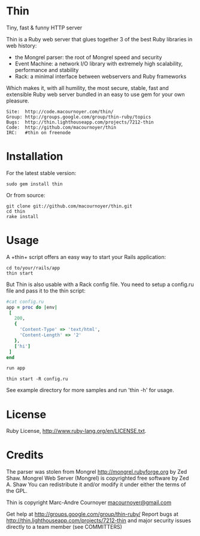 Thin
====

Tiny, fast & funny HTTP server

Thin is a Ruby web server that glues together 3 of the best Ruby libraries in web history:

  * the Mongrel parser: the root of Mongrel speed and security
  * Event Machine: a network I/O library with extremely high scalability, performance and stability
  * Rack: a minimal interface between webservers and Ruby frameworks

Which makes it, with all humility, the most secure, stable, fast and extensible Ruby web server
bundled in an easy to use gem for your own pleasure.

    Site:  http://code.macournoyer.com/thin/
    Group: http://groups.google.com/group/thin-ruby/topics
    Bugs:  http://thin.lighthouseapp.com/projects/7212-thin
    Code:  http://github.com/macournoyer/thin
    IRC:   #thin on freenode

Installation
============
For the latest stable version:

` sudo gem install thin `

Or from source:

```
git clone git://github.com/macournoyer/thin.git
cd thin
rake install
```


Usage
=====
A +thin+ script offers an easy way to start your Rails application:

```
cd to/your/rails/app
thin start
```

But Thin is also usable with a Rack config file.
You need to setup a config.ru file and pass it to the thin script:

```ruby
#cat config.ru
app = proc do |env|
 [
   200,
   {
     'Content-Type' => 'text/html',
     'Content-Length' => '2'
   },
   ['hi']
 ]
end

run app
```

` thin start -R config.ru `

See example directory for more samples and run 'thin -h' for usage.

License
=======
Ruby License, http://www.ruby-lang.org/en/LICENSE.txt.

Credits
=======
The parser was stolen from Mongrel http://mongrel.rubyforge.org by Zed Shaw.
Mongrel Web Server (Mongrel) is copyrighted free software by Zed A. Shaw
<zedshaw at zedshaw dot com> You can redistribute it and/or modify it under
either the terms of the GPL.

Thin is copyright Marc-Andre Cournoyer <macournoyer@gmail.com>

Get help at http://groups.google.com/group/thin-ruby/
Report bugs at http://thin.lighthouseapp.com/projects/7212-thin
and major security issues directly to a team member (see COMMITTERS)
